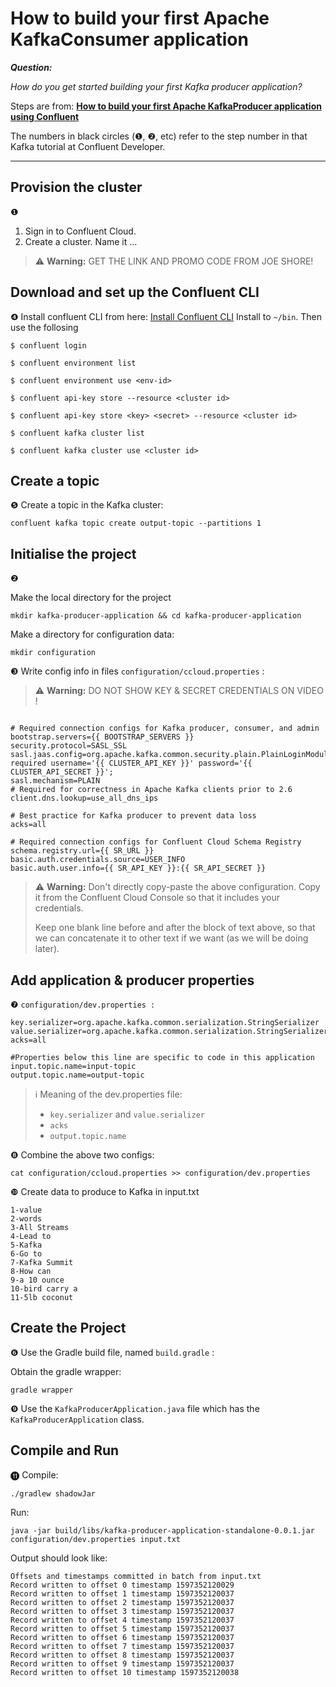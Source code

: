 # How to build your first Apache KafkaConsumer application

***Question:***

*How do you get started building your first Kafka producer application?*

Steps are from: **[How to build your first Apache KafkaProducer application using Confluent](https://developer.confluent.io/tutorials/creating-first-apache-kafka-producer-application/confluent.html)**

The numbers in black circles (❶, ❷, etc) refer to the step number in that Kafka tutorial at Confluent Developer.

---

## Provision the cluster
❶
1. Sign in to Confluent Cloud.
2. Create a cluster. Name it …

> ⚠ **Warning:** GET THE LINK AND PROMO CODE FROM JOE SHORE!

## Download and set up the Confluent CLI
❹
Install confluent CLI from here: [Install Confluent CLI](https://docs.confluent.io/confluent-cli/current/install.html#scripted-installation)
Install to `~/bin`. Then use the follosing 

`$ confluent login`

`$ confluent environment list`

`$ confluent environment use <env-id>`

`$ confluent api-key store --resource <cluster id>`

`$ confluent api-key store <key> <secret> --resource <cluster id>`

`$ confluent kafka cluster list`

`$ confluent kafka cluster use <cluster id>`

## Create a topic
 ❺ Create a topic in the Kafka cluster:
```
confluent kafka topic create output-topic --partitions 1
```
## Initialise the project
❷

Make the local directory for the project
```
mkdir kafka-producer-application && cd kafka-producer-application
```
Make a directory for configuration data:
```
mkdir configuration
```
❸ Write config info in files
`configuration/ccloud.properties` :

> ⚠ **Warning:** DO NOT SHOW KEY & SECRET CREDENTIALS ON VIDEO !

```

# Required connection configs for Kafka producer, consumer, and admin
bootstrap.servers={{ BOOTSTRAP_SERVERS }}
security.protocol=SASL_SSL
sasl.jaas.config=org.apache.kafka.common.security.plain.PlainLoginModule required username='{{ CLUSTER_API_KEY }}' password='{{ CLUSTER_API_SECRET }}';
sasl.mechanism=PLAIN
# Required for correctness in Apache Kafka clients prior to 2.6
client.dns.lookup=use_all_dns_ips

# Best practice for Kafka producer to prevent data loss
acks=all

# Required connection configs for Confluent Cloud Schema Registry
schema.registry.url={{ SR_URL }}
basic.auth.credentials.source=USER_INFO
basic.auth.user.info={{ SR_API_KEY }}:{{ SR_API_SECRET }}

```
> ⚠ **Warning:** Don't directly copy-paste the above configuration. Copy it from the Confluent Cloud Console so that it includes your credentials.
>
> Keep one blank line before and after the block of text above, so that we can concatenate it to other text if we want (as we will be doing later).

## Add application & producer properties
❼ `configuration/dev.properties :`

```
key.serializer=org.apache.kafka.common.serialization.StringSerializer
value.serializer=org.apache.kafka.common.serialization.StringSerializer
acks=all

#Properties below this line are specific to code in this application
input.topic.name=input-topic
output.topic.name=output-topic

```

> ℹ Meaning of the dev.properties file:
> - `key.serializer` and `value.serializer` 
> - `acks`
> - `output.topic.name`

❽ Combine the above two configs:
```
cat configuration/ccloud.properties >> configuration/dev.properties
``` 

❿ Create data to produce to Kafka in input.txt

```
1-value
2-words
3-All Streams
4-Lead to
5-Kafka
6-Go to
7-Kafka Summit
8-How can
9-a 10 ounce
10-bird carry a
11-5lb coconut
```

## Create the Project
❻ Use the Gradle build file, named `build.gradle` :

Obtain the gradle wrapper:
```
gradle wrapper
```
❾ Use the `KafkaProducerApplication.java` file which has the `KafkaProducerApplication` class.

## Compile and Run
⓫
Compile:

```
./gradlew shadowJar
```

Run:

```
java -jar build/libs/kafka-producer-application-standalone-0.0.1.jar configuration/dev.properties input.txt
```

Output should look like:

```
Offsets and timestamps committed in batch from input.txt
Record written to offset 0 timestamp 1597352120029
Record written to offset 1 timestamp 1597352120037
Record written to offset 2 timestamp 1597352120037
Record written to offset 3 timestamp 1597352120037
Record written to offset 4 timestamp 1597352120037
Record written to offset 5 timestamp 1597352120037
Record written to offset 6 timestamp 1597352120037
Record written to offset 7 timestamp 1597352120037
Record written to offset 8 timestamp 1597352120037
Record written to offset 9 timestamp 1597352120037
Record written to offset 10 timestamp 1597352120038
```
